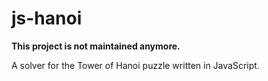 # js-hanoi

**This project is not maintained anymore.**

A solver for the Tower of Hanoi puzzle written in JavaScript.
